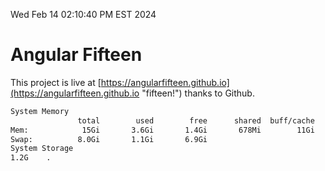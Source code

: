 Wed Feb 14 02:10:40 PM EST 2024

# Angular Fifteen


This project is live at [https://angularfifteen.github.io](https://angularfifteen.github.io "fifteen!") thanks to Github.

```bash
System Memory
               total        used        free      shared  buff/cache   available
Mem:            15Gi       3.6Gi       1.4Gi       678Mi        11Gi        11Gi
Swap:          8.0Gi       1.1Gi       6.9Gi
System Storage
1.2G	.
```
